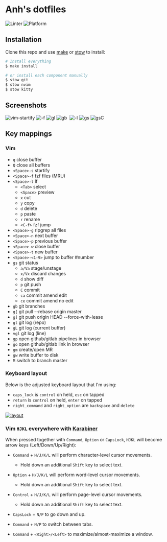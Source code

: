 # Anh's dotfiles

![Linter](https://github.com/anhpt379/dotfiles/workflows/Linter/badge.svg)
![Platform](https://img.shields.io/badge/platform-macos-blue)

## Installation

Clone this repo and use [make](https://www.gnu.org/software/make/) or
[stow](https://www.gnu.org/software/stow/) to install:

```bash
# Install everything
$ make install

# or install each component manually
$ stow git
$ stow nvim
$ stow kitty
```

## Screenshots

![vim-startify](screenshots/1.png)
![<Space>-f](screenshots/2.png)
![gl](screenshots/3.png)
![gb](screenshots/4.png)
![<C-t>](screenshots/5.png)
![<Space>-l](screenshots/6.png)
![gs](screenshots/7.png)
![gsC](screenshots/8.png)

## Key mappings

### Vim

- `q` close buffer
- `Q` close all buffers
- `<Space>-s` startify
- `<Space>-f` fzf files (MRU)
- `<Space>-l` lf
  - `<Tab>` select
  - `<Space>` preview
  - `x` cut
  - `y` copy
  - `d` delete
  - `p` paste
  - `r` rename
  - `<C-f>` fzf jump
- `<Space>-g` ripgrep all files
- `<Space>-n` next buffer
- `<Space>-p` previous buffer
- `<Space>-w` close buffer
- `<Space>-t` new buffer
- `<Space>-<1-9>` jump to buffer #number
- `gs` git status
  - `a/Va` stage/unstage
  - `x/Vx` discard changes
  - `d` show diff
  - `p` git push
  - `C` commit
  - `ca` commit amend edit
  - `ce` commit amend no edit
- `gb` git branches
- `g[` git pull --rebase origin master
- `g]` git push origin HEAD --force-with-lease
- `gl` git log (repo)
- `gL` git log (current buffer)
- `vgl` git log (line)
- `gp` open github/gitlab pipelines in browser
- `go` open github/gitlab link in browser
- `gm` create/open MR
- `gw` write buffer to disk
- `M` switch to branch master

### Keyboard layout

Below is the adjusted keyboard layout that I'm using:

- `caps_lock` is `control` on held, `esc` on tapped
- `return` is `control` on held, `enter` on tapped
- `right_command` and `right_option` are `backspace` and `delete`

[![layout](karabiner/keyboard_layout.png)][1]

[1]: http://www.keyboard-layout-editor.com/##@_backcolor=%23dbdbdb&name=Apple%20Wireless%20Keyboard&author=Alistair%20Calder&radii=6px%206px%2012px%2012px%20%2F%2F%2018px%2018px%2012px%2012px&css=%2F@import%20url(http%2F:%2F%2F%2F%2Ffonts.googleapis.com%2F%2Fcss%3Ffamily%2F=Varela+Round)%2F%3B%0A%0A%23keyboard-bg%20%7B%20%0A%20%20%20%20background-image%2F:%20linear-gradient(to%20bottom,%20rgba(0,0,0,0.5)%200%25,%20rgba(0,0,0,0)%204%25,%20rgba(255,255,255,0.3)%206%25,%20rgba(0,0,0,0)%2010%25),%20%0A%20%20%20%20%20%20%20%20%20%20%20%20%20%20%20%20%20%20%20%20%20%20linear-gradient(to%20right,%20rgba(0,0,0,0.1)%200%25,%20rgba(0,0,0,0)%20100%25)%20!important%2F%3B%20%0A%7D%0A%0A.keylabel%20%7B%0A%20%20%20%20font-family%2F:%20'volkswagen%2F_serialregular'%2F%3B%0A%7D%0A%0A%2F%2F*%20Strangely,%20%22Volkswagen%20Serial%22%20doesn't%20have%20a%20tilde%20character%20*%2F%2F%0A.varela%20%7B%20%0A%20%20%20%20font-family%2F:%20'Varela%20Round'%2F%3B%20%0A%20%20%20%20display%2F:%20inline-block%2F%3B%20%0A%20%20%20%20font-size%2F:%20inherit%2F%3B%20%0A%20%20%20%20text-rendering%2F:%20auto%2F%3B%20%0A%20%20%20%20-webkit-font-smoothing%2F:%20antialiased%2F%3B%20%0A%20%20%20%20-moz-osx-font-smoothing%2F:%20grayscale%2F%3B%0A%20%20%20%20transform%2F:%20translate(0,%200)%2F%3B%0A%7D%0A.varela-tilde%2F:after%20%7B%20content%2F:%20%22%5C07e%22%2F%3B%20%7D&pcb:false&plate:false%3B&@_y:1.5&t=%23666666&p=CHICKLET&a:5&f:5&fa@:3%3B%3B&=%3Ci%20class%2F=%22varela%20varela-tilde%22%3E%3C%2F%2Fi%3E%0A%60&=!%0A1&=%2F@%0A2&=%23%0A3&=$%0A4&=%25%0A5&=%E2%8C%83%0A6&=%2F&%0A7&=*%0A8&=(%0A9&=)%0A0&_fa@:3&=undefined%3B%3B&=%E2%80%93%0A-&=+%0A%2F=&_g:true&a:4&f:2&w:1.5%3B&=%0A%0A%0Adelete%3B&@_g:false&w:1.5%3B&=%0Atab&_a:7&f:5%3B&=Q&=W&=E&=R&=T&=Y&=U&=I&=O&=P&_a:5%3B&=%7B%0A%5B&=%7D%0A%5D&=%7C%0A%5C%3B&@_a:4&f:2&fa@:1%3B&w:1.75%3B&=esc%0Acontrol&_a:7&f:5%3B&=A&=S&=D&_n:true%3B&=F&=G&_a:5&fa@:0&:1&:0&:0&:0&:0&:0%3B%3B&=%0A%E2%86%90%0A%0A%0A%0A%0AH&=%0A%E2%86%93%0A%0A%0A%0A%0AJ&=%0A%E2%86%91%0A%0A%0A%0A%0AK&_sm=alps%3B&=%0A%E2%86%92%0A%0A%0A%0A%0AL&_f:5%3B&=%2F%3B%0A%2F:&_f:5%3B&=%22%0A'&_a:4&f:2&fa@:0&:1&:1&:0%3B&w:1.75%3B&=%0A%0Areturn%0Acontrol%3B&@_f:2&w:2.25%3B&=%0Ashift&_a:7&f:5%3B&=Z&=X&=C&=V&=B&=N&=M&_a:5&fa@:6%3B%3B&=%3C%0A,&=%3E%0A.&_f:5%3B&=%3F%0A%2F%2F&_a:4&f:2&w:2.25%3B&=%0A%0A%0Ashift%3B&@_g:true&h:1.111%3B&=%0Afn&_fa@:0&:0&:5%3B&h:1.111%3B&=%0A%0A%E2%8C%83%0Acontrol&_g:false&h:1.111%3B&=%0A%0A%E2%8C%A5%0Aoption&_w:1.25&h:1.111%3B&=%0A%0A%E2%8C%98%0Acommand&_a:7&w:5&h:1.111%3B&=&_a:4&fa@:5%3B&w:1.25&h:1.111%3B&=%E2%8C%AB%0Abackspace&_h:1.111%3B&=%E2%8C%A6%0Adelete&_x:1&g:true&a:7&f:5&h:0.611%3B&=%E2%86%91%3B&@_y:-0.5&x:11.5&g:false&h:0.6111%3B&=%E2%86%90&_g:true&h:0.6111%3B&=%E2%86%93&_g:false&h:0.6111%3B&=%E2%86%92

### Vim `HJKL` everywhere with [Karabiner](karabiner/.config/karabiner/karabiner.json)

When pressed together with `Command`, `Option` or `CapsLock`, `HJKL` will
become arrow keys (Left/Down/Up/Right):

- `Command` + `H/J/K/L` will perform character-level cursor movements.
  - Hold down an additional `Shift` key to select text.

- `Option` + `H/J/K/L` will perform word-level cursor movements.
  - Hold down an additional `Shift` key to select text.

- `Control` + `H/J/K/L` will perform page-level cursor movements.
  - Hold down an additional `Shift` key to select text.

- `CapsLock` + `N/P` to go down and up.

- `Command` + `N/P` to switch between tabs.

- `Command` + `<Right>/<Left>` to maximize/almost-maximize a window.
